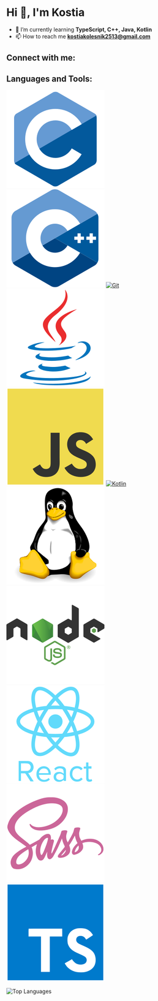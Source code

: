 # Hi 👋, I'm Kostia

- 🌱 I’m currently learning **TypeScript, C++, Java, Kotlin**
- 📫 How to reach me **kostiakolesnik2513@gmail.com**

## Connect with me:

## Languages and Tools:

[![C](https://raw.githubusercontent.com/devicons/devicon/master/icons/c/c-original.svg)](https://www.cprogramming.com/)
[![C++](https://raw.githubusercontent.com/devicons/devicon/master/icons/cplusplus/cplusplus-original.svg)](https://www.w3schools.com/cpp/)
[![Git](https://www.vectorlogo.zone/logos/git-scm/git-scm-icon.svg)](https://git-scm.com/)
[![Java](https://raw.githubusercontent.com/devicons/devicon/master/icons/java/java-original.svg)](https://www.java.com)
[![JavaScript](https://raw.githubusercontent.com/devicons/devicon/master/icons/javascript/javascript-original.svg)](https://developer.mozilla.org/en-US/docs/Web/JavaScript)
[![Kotlin](https://www.vectorlogo.zone/logos/kotlinlang/kotlinlang-icon.svg)](https://kotlinlang.org)
[![Linux](https://raw.githubusercontent.com/devicons/devicon/master/icons/linux/linux-original.svg)](https://www.linux.org/)
[![Node.js](https://raw.githubusercontent.com/devicons/devicon/master/icons/nodejs/nodejs-original-wordmark.svg)](https://nodejs.org)
[![React](https://raw.githubusercontent.com/devicons/devicon/master/icons/react/react-original-wordmark.svg)](https://reactjs.org/)
[![Sass](https://raw.githubusercontent.com/devicons/devicon/master/icons/sass/sass-original.svg)](https://sass-lang.com)
[![TypeScript](https://raw.githubusercontent.com/devicons/devicon/master/icons/typescript/typescript-original.svg)](https://www.typescriptlang.org/)

![Top Languages](https://github-readme-stats.vercel.app/api/top-langs?username=kostya20079&show_icons=true&locale=en&layout=compact)
